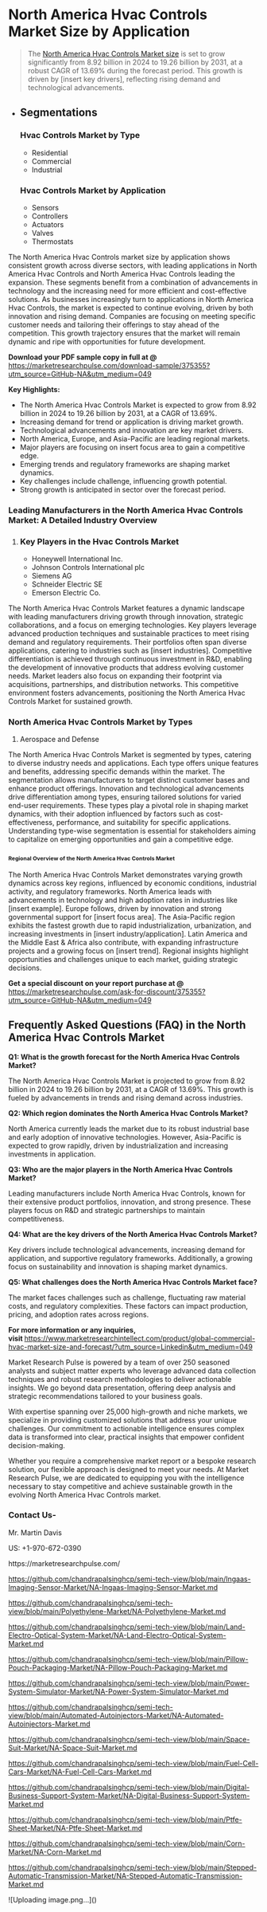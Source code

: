 <h1>North America Hvac Controls Market&nbsp;Size by Application</h1><blockquote><p>The <a href="https://marketresearchpulse.com/download-sample/375355?utm_source=GitHub-NA&amp;utm_medium=049">North America Hvac Controls Market size</a> is set to grow significantly from 8.92 billion in 2024 to 19.26 billion by 2031, at a robust CAGR of 13.69% during the forecast period. This growth is driven by [insert key drivers], reflecting rising demand and technological advancements.</p></blockquote><ul><li><h2>Segmentations</h2><h3>Hvac Controls Market by Type</h3><ul><li>Residential</li><li> Commercial</li><li> Industrial</li></ul><h3>Hvac Controls Market by Application</h3><ul><li>Sensors</li><li> Controllers</li><li> Actuators</li><li> Valves</li><li> Thermostats</li></ul></li></ul><p>The North America Hvac Controls market size by application shows consistent growth across diverse sectors, with leading applications in North America Hvac Controls and North America Hvac Controls leading the expansion. These segments benefit from a combination of advancements in technology and the increasing need for more efficient and cost-effective solutions. As businesses increasingly turn to applications in North America Hvac Controls, the market is expected to continue evolving, driven by both innovation and rising demand. Companies are focusing on meeting specific customer needs and tailoring their offerings to stay ahead of the competition. This growth trajectory ensures that the market will remain dynamic and ripe with opportunities for future development.</p><p><strong>Download your PDF sample copy in full at @ </strong><a href="https://marketresearchpulse.com/download-sample/375355?utm_source=GitHub-NA&amp;utm_medium=049">https://marketresearchpulse.com/download-sample/375355?utm_source=GitHub-NA&amp;utm_medium=049</a></p><p><strong>Key Highlights: </strong></p><ul><li>The North America Hvac Controls Market is expected to grow from 8.92 billion in 2024 to 19.26 billion by 2031, at a CAGR of 13.69%.</li><li>Increasing demand for trend or application is driving market growth.</li><li>Technological advancements and innovation are key market drivers.</li><li>North America, Europe, and Asia-Pacific are leading regional markets.</li><li>Major players are focusing on insert focus area to gain a competitive edge.</li><li>Emerging trends and regulatory frameworks are shaping market dynamics.</li><li>Key challenges include challenge, influencing growth potential.</li><li>Strong growth is anticipated in sector over the forecast period.</li></ul><h3>Leading Manufacturers in the North America Hvac Controls Market: A Detailed Industry Overview</h3><ol><li><h3>Key Players in the Hvac Controls Market </h3><ul><li>Honeywell International Inc.</li><li> Johnson Controls International plc</li><li> Siemens AG</li><li> Schneider Electric SE</li><li> Emerson Electric Co.</li></ul></li></ol><div class="flex max-w-full flex-col flex-grow"><div class="min-h-8 text-message flex w-full flex-col items-end gap-2 whitespace-normal break-words [.text-message+&amp;]:mt-5" dir="auto" data-message-author-role="assistant" data-message-id="fd8432e4-4910-450d-b182-61b7bfb0a01f" data-message-model-slug="gpt-4o"><div class="flex w-full flex-col gap-1 empty:hidden first:pt-[3px]"><div class="markdown prose w-full break-words dark:prose-invert light"><p>The North America Hvac Controls Market features a dynamic landscape with leading manufacturers driving growth through innovation, strategic collaborations, and a focus on emerging technologies. Key players leverage advanced production techniques and sustainable practices to meet rising demand and regulatory requirements. Their portfolios often span diverse applications, catering to industries such as [insert industries]. Competitive differentiation is achieved through continuous investment in R&amp;D, enabling the development of innovative products that address evolving customer needs. Market leaders also focus on expanding their footprint via acquisitions, partnerships, and distribution networks. This competitive environment fosters advancements, positioning the North America Hvac Controls Market for sustained growth.</p></div></div></div></div><h3>North America Hvac Controls Market by Types</h3><ol><li>Aerospace and Defense</li></ol><div class="flex max-w-full flex-col flex-grow"><div class="min-h-8 text-message flex w-full flex-col items-end gap-2 whitespace-normal break-words [.text-message+&amp;]:mt-5" dir="auto" data-message-author-role="assistant" data-message-id="084470be-0bb7-4664-bddf-5156b4f41249" data-message-model-slug="gpt-4o-mini"><div class="flex w-full flex-col gap-1 empty:hidden first:pt-[3px]"><div class="markdown prose w-full break-words dark:prose-invert light"><p>The North America Hvac Controls Market is segmented by types, catering to diverse industry needs and applications. Each type offers unique features and benefits, addressing specific demands within the market. The segmentation allows manufacturers to target distinct customer bases and enhance product offerings. Innovation and technological advancements drive differentiation among types, ensuring tailored solutions for varied end-user requirements. These types play a pivotal role in shaping market dynamics, with their adoption influenced by factors such as cost-effectiveness, performance, and suitability for specific applications. Understanding type-wise segmentation is essential for stakeholders aiming to capitalize on emerging opportunities and gain a competitive edge.</p></div></div></div></div><h3><span style="font-size: 11px;">Regional Overview of the North America Hvac Controls Market</span></h3><div class="flex max-w-full flex-col flex-grow"><div class="min-h-8 text-message flex w-full flex-col items-end gap-2 whitespace-normal break-words [.text-message+&amp;]:mt-5" dir="auto" data-message-author-role="assistant" data-message-id="e9038762-ce64-4e30-91c9-9bd413514231" data-message-model-slug="gpt-4o-mini"><div class="flex w-full flex-col gap-1 empty:hidden first:pt-[3px]"><div class="markdown prose w-full break-words dark:prose-invert light"><p>The North America Hvac Controls Market demonstrates varying growth dynamics across key regions, influenced by economic conditions, industrial activity, and regulatory frameworks. North America leads with advancements in technology and high adoption rates in industries like [insert example]. Europe follows, driven by innovation and strong governmental support for [insert focus area]. The Asia-Pacific region exhibits the fastest growth due to rapid industrialization, urbanization, and increasing investments in [insert industry/application]. Latin America and the Middle East &amp; Africa also contribute, with expanding infrastructure projects and a growing focus on [insert trend]. Regional insights highlight opportunities and challenges unique to each market, guiding strategic decisions.</p></div></div></div></div><p><strong>Get a special discount on your report purchase at @ </strong><a href="https://marketresearchpulse.com/ask-for-discount/375355?utm_source=GitHub-NA&amp;utm_medium=049">https://marketresearchpulse.com/ask-for-discount/375355?utm_source=GitHub-NA&amp;utm_medium=049</a></p><h2>Frequently Asked Questions (FAQ) in the North America Hvac Controls Market</h2><p><strong>Q1: What is the growth forecast for the North America Hvac Controls Market?</strong></p><p>The North America Hvac Controls Market is projected to grow from 8.92 billion in 2024 to 19.26 billion by 2031, at a CAGR of 13.69%. This growth is fueled by advancements in trends and rising demand across industries.</p><p><strong>Q2: Which region dominates the North America Hvac Controls Market?</strong></p><p>North America currently leads the market due to its robust industrial base and early adoption of innovative technologies. However, Asia-Pacific is expected to grow rapidly, driven by industrialization and increasing investments in application.</p><p><strong>Q3: Who are the major players in the North America Hvac Controls Market?</strong></p><p>Leading manufacturers include North America Hvac Controls, known for their extensive product portfolios, innovation, and strong presence. These players focus on R&amp;D and strategic partnerships to maintain competitiveness.</p><p><strong>Q4: What are the key drivers of the North America Hvac Controls Market?</strong></p><p>Key drivers include technological advancements, increasing demand for application, and supportive regulatory frameworks. Additionally, a growing focus on sustainability and innovation is shaping market dynamics.</p><p><strong>Q5: What challenges does the North America Hvac Controls Market face?</strong></p><p>The market faces challenges such as challenge, fluctuating raw material costs, and regulatory complexities. These factors can impact production, pricing, and adoption rates across regions.</p><p><strong>For more information or any inquiries, visit&nbsp;</strong><a href="https://www.marketresearchintellect.com/product/global-commercial-hvac-market-size-and-forecast/?utm_source=Linkedin&utm_medium=049">https://www.marketresearchintellect.com/product/global-commercial-hvac-market-size-and-forecast/?utm_source=Linkedin&utm_medium=049</a></p><p>Market Research Pulse is powered by a team of over 250 seasoned analysts and subject matter experts who leverage advanced data collection techniques and robust research methodologies to deliver actionable insights. We go beyond data presentation, offering deep analysis and strategic recommendations tailored to your business goals.</p><p>With expertise spanning over 25,000 high-growth and niche markets, we specialize in providing customized solutions that address your unique challenges. Our commitment to actionable intelligence ensures complex data is transformed into clear, practical insights that empower confident decision-making.</p><p>Whether you require a comprehensive market report or a bespoke research solution, our flexible approach is designed to meet your needs. At Market Research Pulse, we are dedicated to equipping you with the intelligence necessary to stay competitive and achieve sustainable growth in the evolving North America Hvac Controls market.</p><h3><strong>Contact Us-</strong></h3><p>Mr. Martin Davis</p><p>US: +1-970-672-0390</p><p>https://marketresearchpulse.com/</p><p><a href="https://github.com/chandrapalsinghcp/semi-tech-view/blob/main/Ingaas-Imaging-Sensor-Market/NA-Ingaas-Imaging-Sensor-Market.md">https://github.com/chandrapalsinghcp/semi-tech-view/blob/main/Ingaas-Imaging-Sensor-Market/NA-Ingaas-Imaging-Sensor-Market.md</a></p><p><a href="https://github.com/chandrapalsinghcp/semi-tech-view/blob/main/Polyethylene-Market/NA-Polyethylene-Market.md">https://github.com/chandrapalsinghcp/semi-tech-view/blob/main/Polyethylene-Market/NA-Polyethylene-Market.md</a></p><p><a href="https://github.com/chandrapalsinghcp/semi-tech-view/blob/main/Land-Electro-Optical-System-Market/NA-Land-Electro-Optical-System-Market.md">https://github.com/chandrapalsinghcp/semi-tech-view/blob/main/Land-Electro-Optical-System-Market/NA-Land-Electro-Optical-System-Market.md</a></p><p><a href="https://github.com/chandrapalsinghcp/semi-tech-view/blob/main/Pillow-Pouch-Packaging-Market/NA-Pillow-Pouch-Packaging-Market.md">https://github.com/chandrapalsinghcp/semi-tech-view/blob/main/Pillow-Pouch-Packaging-Market/NA-Pillow-Pouch-Packaging-Market.md</a></p><p><a href="https://github.com/chandrapalsinghcp/semi-tech-view/blob/main/Power-System-Simulator-Market/NA-Power-System-Simulator-Market.md">https://github.com/chandrapalsinghcp/semi-tech-view/blob/main/Power-System-Simulator-Market/NA-Power-System-Simulator-Market.md</a></p><p><a href="https://github.com/chandrapalsinghcp/semi-tech-view/blob/main/Automated-Autoinjectors-Market/NA-Automated-Autoinjectors-Market.md">https://github.com/chandrapalsinghcp/semi-tech-view/blob/main/Automated-Autoinjectors-Market/NA-Automated-Autoinjectors-Market.md</a></p><p><a href="https://github.com/chandrapalsinghcp/semi-tech-view/blob/main/Space-Suit-Market/NA-Space-Suit-Market.md">https://github.com/chandrapalsinghcp/semi-tech-view/blob/main/Space-Suit-Market/NA-Space-Suit-Market.md</a></p><p><a href="https://github.com/chandrapalsinghcp/semi-tech-view/blob/main/Fuel-Cell-Cars-Market/NA-Fuel-Cell-Cars-Market.md">https://github.com/chandrapalsinghcp/semi-tech-view/blob/main/Fuel-Cell-Cars-Market/NA-Fuel-Cell-Cars-Market.md</a></p><p><a href="https://github.com/chandrapalsinghcp/semi-tech-view/blob/main/Digital-Business-Support-System-Market/NA-Digital-Business-Support-System-Market.md">https://github.com/chandrapalsinghcp/semi-tech-view/blob/main/Digital-Business-Support-System-Market/NA-Digital-Business-Support-System-Market.md</a></p><p><a href="https://github.com/chandrapalsinghcp/semi-tech-view/blob/main/Ptfe-Sheet-Market/NA-Ptfe-Sheet-Market.md">https://github.com/chandrapalsinghcp/semi-tech-view/blob/main/Ptfe-Sheet-Market/NA-Ptfe-Sheet-Market.md</a></p><p><a href="https://github.com/chandrapalsinghcp/semi-tech-view/blob/main/Corn-Market/NA-Corn-Market.md">https://github.com/chandrapalsinghcp/semi-tech-view/blob/main/Corn-Market/NA-Corn-Market.md</a></p><p><a href="https://github.com/chandrapalsinghcp/semi-tech-view/blob/main/Stepped-Automatic-Transmission-Market/NA-Stepped-Automatic-Transmission-Market.md">https://github.com/chandrapalsinghcp/semi-tech-view/blob/main/Stepped-Automatic-Transmission-Market/NA-Stepped-Automatic-Transmission-Market.md</a></p>
![Uploading image.png…]()
